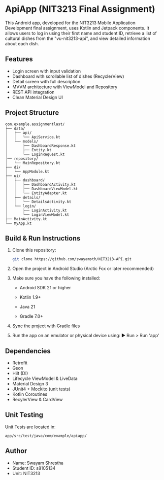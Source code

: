 # ApiApp (NIT3213 Final Assignment)

This Android app, developed for the NIT3213 Mobile Application Development final assignment, uses Kotlin and Jetpack components. It allows users to log in using their first name and student ID, retrieve a list of cultural dishes from the "vu-nit3213-api", and view detailed information about each dish.

## Features

- Login screen with input validation
- Dashboard with scrollable list of dishes (RecyclerView)
- Detail screen with full description
- MVVM architecture with ViewModel and Repository
- REST API integration
- Clean Material Design UI

## Project Structure
```
com.example.assignmentlast/
├── data/
│   ├── api/
│   │   └── ApiService.kt
│   └── models/
│       ├── DashboardResponse.kt
│       ├── Entity.kt
│       └── LoginRequest.kt
│── repository/
│   └── MainRepository.kt
├── di/
│   └── AppModule.kt
├── ui/
│   ├── dashboard/
│   │   ├── DashboardActivity.kt
│   │   ├── DashboardViewModel.kt
│   │   └── EntityAdapter.kt
│   ├── details/
│   │   └── DetailsActivity.kt
│   └── login/
│       ├── LoginActivity.kt
│       └── LoginViewModel.kt
├── MainActivity.kt
└── MyApp.kt
```

## Build & Run Instructions

1. Clone this repository:
   ```bash
   git clone https://github.com/swayamsth/NIT3213-API.git
   ```

2. Open the project in Android Studio (Arctic Fox or later recommended)

3. Make sure you have the following installed:

   - Android SDK 21 or higher

   - Kotlin 1.9+

   - Java 21

   - Gradle 7.0+

4. Sync the project with Gradle files

5. Run the app on an emulator or physical device using: ▶️ Run > Run 'app'

## Dependencies
- Retrofit
- Gson
- Hilt (DI)
- Lifecycle ViewModel & LiveData
- Material Design 3
- JUnit4 + Mockito (unit tests)
- Kotlin Coroutines
- RecylerView & CardView

## Unit Testing

Unit Tests are located in:
```
app/src/test/java/com/example/apiapp/

```

## Author
- Name: Swayam Shrestha
- Student ID: s8105134
- Unit: NIT3213